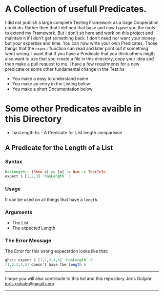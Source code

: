 # A Collection of usefull Predicates.
I did not publish a large complete Testing Framework as 
a large Cooperation could do.
Rather then that I defined that base and 
now I gave you the tools to extend my Framework.
But I don't sit here and work on this project and 
maintain it if I don't get something back.
I don't need nor want your money but
your expertise and time.
You can now write your own Predicates. 
Those things that the `expect` function
can read and later print out if something went wrong.
I want that if you have a Predicate that you think others 
migth also want to use that you create a file
in this directory, copy your idea and
then make a pull request to me.
I have a few requirments for a 
new predicate or some other fundamental 
change in the Test.hs

- You make a easy to understand name 
- You make an entry in the Listing below 
- You make a short Documentation below 

# Some other Predicates avaible in this Directory 

- hasLength.hs - <a name="hasLength">A Predicate for List length 
comparision </a>



## <a name="hasLength"></a> A Predicate for the Length of a List
### Syntax
```haskell
hasLength:: (Show a) => [a] -> Num -> TestInfo
expect $ [1,2,3] `hasLength` 3
```
### Usage
It can be used on all things that have a `length`.

### Arguments
- The List 
- The expected Length

### The Error Message
The Error for this wrong expectation looks like that:
```haskell
ghci> expect $ [1,2,3,4,5] `hasLength` 6
[1,2,3,4,5] doesn't have the length 6
```


---

I hope you will also contribute to this list and this repository
Joris Gutjahr <joris.gutjahr@gmail.com>

---
